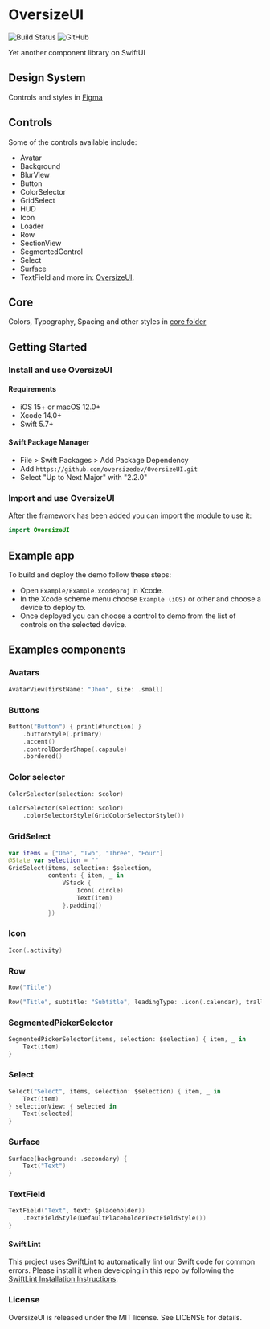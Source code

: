 # OversizeUI

![Build Status](https://github.com/oversizedev/oversizeUI/actions/workflows/buildExampleIOS.yml/badge.svg)
![GitHub](https://img.shields.io/github/license/aromanov91/oversizeUI)

Yet another component library on SwiftUI

## Design System
Controls and styles in [Figma](https://www.figma.com/community/file/1144847542164788208)

## Controls

Some of the controls available include:
- Avatar
- Background
- BlurView
- Button
- ColorSelector
- GridSelect
- HUD
- Icon
- Loader
- Row
- SectionView
- SegmentedControl
- Select
- Surface
- TextField
and more in: [OversizeUI](Sources/OversizeUI).

## Core

Colors, Typography, Spacing and other styles in [core folder](Sources/OversizeUI/Core)

## Getting Started
### Install and use OversizeUI

#### Requirements
- iOS 15+ or macOS 12.0+
- Xcode 14.0+
- Swift 5.7+

#### Swift Package Manager
- File > Swift Packages > Add Package Dependency
- Add `https://github.com/oversizedev/OversizeUI.git`
- Select "Up to Next Major" with "2.2.0"

### Import and use OversizeUI
After the framework has been added you can import the module to use it:

```swift
import OversizeUI
```

## Example app

To build and deploy the demo follow these steps:
- Open `Example/Example.xcodeproj` in Xcode.
- In the Xcode scheme menu choose `Example (iOS)` or other and choose a device to deploy to.
- Once deployed you can choose a control to demo from the list of controls on the selected device.

## Examples components

### Avatars
```swift
AvatarView(firstName: "Jhon", size: .small)

```

### Buttons
```swift
Button("Button") { print(#function) }
    .buttonStyle(.primary)
    .accent()
    .controlBorderShape(.capsule)
    .bordered()
```

### Color selector
```swift
ColorSelector(selection: $color)
```

```swift
ColorSelector(selection: $color)
    .colorSelectorStyle(GridColorSelectorStyle())
```

### GridSelect
```swift
var items = ["One", "Two", "Three", "Four"]
@State var selection = ""
GridSelect(items, selection: $selection,
           content: { item, _ in
               VStack {
                   Icon(.circle)
                   Text(item)
               }.padding()
           })

```

### Icon
```swift
Icon(.activity)

```

### Row
```swift
Row("Title")

```

```swift
Row("Title", subtitle: "Subtitle", leadingType: .icon(.calendar), trallingType: .radio(isOn: $control), paddingVertical: .small)

```

### SegmentedPickerSelector
```swift
SegmentedPickerSelector(items, selection: $selection) { item, _ in
    Text(item)
}
```

### Select
```swift
Select("Select", items, selection: $selection) { item, _ in
    Text(item)
} selectionView: { selected in
    Text(selected)
}
```

### Surface
```swift
Surface(background: .secondary) {
    Text("Text")
}
```

### TextField
```swift
TextField("Text", text: $placeholder))
    .textFieldStyle(DefaultPlaceholderTextFieldStyle())
}
```


#### Swift Lint
This project uses [SwiftLint](https://github.com/realm/SwiftLint) to automatically lint our Swift code for common errors. Please install it when developing in this repo by following the [SwiftLint Installation Instructions](https://realm.github.io/SwiftLint/).


### License

OversizeUI is released under the MIT license. See LICENSE for details.
